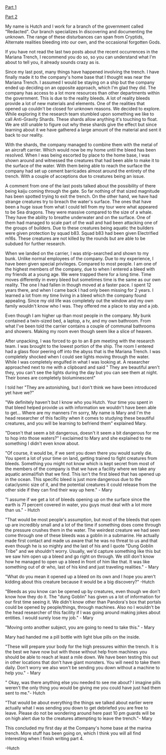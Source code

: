 [Part 1](https://www.reddit.com/r/nosleep/comments/wuo8e8/we_have_been_receiving_morse_code_from_the/)

[Part 2](https://www.reddit.com/r/nosleep/comments/wwcoo4/we_have_been_receiving_morse_code_from_the/)

My name is Hutch and I work for a branch of the government called  "Redacted". Our branch specializes In discovering and documenting the unknown. The range of these disturbances can span from Cryptids, Alternate realities bleeding into our own, and the occasional forgotten Gods.

If you have not read the last two posts about the recent occurrences in the Mariana Trench, I recommend you do so, so you can understand what I'm about to tell you, it already sounds crazy as is.

Since my last post, many things have happened involving the trench.  I have finally made it to the company's home base that I thought was near the Mariana Trench. I assumed I would be staying on a ship but the company ended up deciding on an opposite approach, which I'm glad they did. The company has access to a lot more resources than other departments within the government. This is due to the reality bleeds. A lot of reality bleeds provide a lot of new materials and elements. One of the realities that opened up couldn't be closed for unknown reasons. We decided to explore. While exploring it the research team stumbled upon something we like to call Anti-Gravity Shards. These shards allow anything it's touching to float. We are still unable to figure out why these shards give the effect but since learning about it we have gathered a large amount of the material and sent it back to our reality.

With the shards, the company managed to combine them with the metal of an aircraft carrier. Which would now be my home until the bleed has been resolved.  When I was being escorted by place to the home base, I was shown around and witnessed the creatures that had been able to make it to the surface of the water. With them being able to reach the surface the company had set up cement barricades almost around the entirety of the trench. With a couple of acceptions due to creatures being an issue.

A comment from one of the last posts talked about the possibility of there being kaiju coming through the gate. So far nothing of that sized magnitude has been spotted trying to exit the trench. On the other hand, we have had strange creatures try to breach the water's surface.  The ones that have been a huge issue from what I could tell from my tour were what appeared to be Sea dragons.  They were massive compared to the size of a whale. They have the ability to breathe underwater and on the surface. One of them had managed to scale part of the wall and had been attacking one of the groups of builders. Due to these creatures being aquatic the builders were given protection by squad b83. Squad b83 had been given Electrified m16s. These creatures are not killed by the rounds but are able to be subdued for further research.

When we landed on the carrier, I was strip-searched and shown to my bunk. Unlike normal employees of the company. Due to my experience, I have been given special privileges. Compared to most people. I am one of the highest members of the company, due to when I entered a bleed with my friends at a young age. We were trapped there for a long time. Time moves differently in every bleed but sometimes time is the same as our own reality. The one I had fallen in though moved at a faster pace. I spent 12 years there, and when I came back I had only been missing for 2 years. I learned a lot from my time living in a bleed which the company found appealing. Since my old life was completely out the window and my own family wouldn't know who I was. They offered me a place to stay and a job.

Even though I am higher up than most people in the company. My bunk contained a twin-sized bed, a laptop, a tv, and my own bathroom. From what I've been told the carrier contains a couple of communal bathrooms and showers. Making my room even though seem like a slice of heaven.

After unpacking, I was forced to go to an 8 pm meeting with the research team. I was brought to the lowest portion of the ship. The room I entered had a glass floor peering off into the abyss that is the Mariana Trench. I was completely shocked when I could see lights moving through the water. While I was completely engulfed in what I was looking at. A researcher approached next to me with a clipboard and said " They are beautiful aren't they, you can't see the lights during the day but you can see them at night. Their bones are completely bioluminescent"

I told her "They are astonishing, but I don't think we have been introduced yet have we?"

"We definitely haven't but I know who you Hutch. Your time you spent in that bleed helped provide us with information we wouldn't have been able to get... Where are my manners I'm sorry, My name is Mary and I'm the head researcher of this facility when it comes to studying these beautiful creatures, and you will be learning to befriend them" explained Mary.

"Doesn't that seem a bit dangerous, doesn't it seem a bit dangerous for me to hop into those waters?" I exclaimed to Mary and she explained to me something I didn't even know about.

"Of course, it would be, if we sent you down there you would surely die. You spent a lot of your time on land, getting trained to fight creatures from bleeds.  Something you might not know which is kept secret from most of the members of the company is that we have a facility where we take any aquatic animal/fish that we find. This isn't the first bleed that has opened up in the ocean. This specific bleed is just more dangerous due to the cataclysmic size of it, and the potential creatures it could release from the other side if they can find their way up here." - Mary

"I assume if we get a lot of bleeds opening up on the surface since the earth is 71 percent covered in water, you guys must deal with a lot more than us." - Hutch

"That would be most people's assumption, but most of the bleeds that open up are incredibly small and a lot of the time if something does come through the pressure crushes them in the water. The weirdest creature we had seen come through one of these bleeds was a goblin in a submarine. He actually made first contact and made us aware that he was no threat to us and that even though he is so mighty and the last of his and I quote "Dung Goblin Tribe" and we shouldn't worry. Usually, we'd capture something like this but we saw him open up a bleed and go right on through. We still don't know how he managed to open up a bleed in front of him like that. It was like something out of dr who, last of his kind and just traveling realities." - Mary

"What do you mean it opened up a bleed on its own and I hope you aren't kidding about this creature because it would be a big discovery?" -Hutch

"Bleeds as you know can be opened up by creatures, even though we don't know how they do it. The "dung Goblin" has given us a lot of information for our first time seeing it. We didn't know other than Pandora's box that portals could be opened by people/things, through machines. Also no I wouldn't be the head researcher of this facility if I was going around making jokes about entities. I would surely lose my job." - Mary

"Moving onto another subject, you are going to need to take this." - Mary

Mary had handed me a pill bottle with light blue pills on the inside.

"These will prepare your body for the high pressures within the trench. It is the best we have now but with those without help from machines you should be able to reach at least a mile down. We have been testing this out in other locations that don't have giant monsters. You will need to take them daily. Don't worry we also won't be sending you down without a machine to help you."  - Mary

" Okay, was there anything else you needed to see me about? I imagine pills weren't the only thing you would be giving me you could have just had them sent to me."- Hutch

"That would be about everything the things we talked about earlier were actually what I was sending you down to get debriefed you are free to leave. Please do not be wondering around here past 10 pm guards will be on high alert due to the creatures attempting to leave the trench."- Mary

This concluded my first day at the Company's home base at the marina trench. More stuff has been going on, which I think you will all find interesting when I finish writing part 4.

\-Hutch